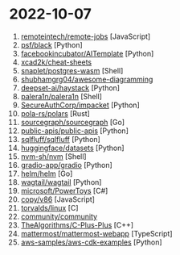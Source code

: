 # 2022-10-07

1. [remoteintech/remote-jobs](https://github.com/remoteintech/remote-jobs "A list of semi to fully remote-friendly companies (jobs) in tech.") [JavaScript]
2. [psf/black](https://github.com/psf/black "The uncompromising Python code formatter") [Python]
3. [facebookincubator/AITemplate](https://github.com/facebookincubator/AITemplate "AITemplate is a Python framework which renders neural network into high performance CUDA/HIP C++ code. Specialized for FP16 TensorCore (NVIDIA GPU) and MatrixCore (AMD GPU) inference.") [Python]
4. [xcad2k/cheat-sheets](https://github.com/xcad2k/cheat-sheets "This is my personal knowledge-base. Here you'll find code-snippets, technical documentation, and command reference for various tools, and technologies.") 
5. [snaplet/postgres-wasm](https://github.com/snaplet/postgres-wasm "A PostgresQL server running in your browser") [Shell]
6. [shubhamgrg04/awesome-diagramming](https://github.com/shubhamgrg04/awesome-diagramming "A curated collection of diagramming tools used by leading software engineering teams") 
7. [deepset-ai/haystack](https://github.com/deepset-ai/haystack "🔍 Haystack is an open source NLP framework that leverages pre-trained Transformer models. It enables developers to quickly implement production-ready semantic search, question answering, summarization and document ranking for a wide range of NLP applications.") [Python]
8. [palera1n/palera1n](https://github.com/palera1n/palera1n "iOS 15.0-15.3.1 tethered checkm8 jailbreak (rootless is 15.0-15.7 semi-tethered, no tweaks)") [Shell]
9. [SecureAuthCorp/impacket](https://github.com/SecureAuthCorp/impacket "Impacket is a collection of Python classes for working with network protocols.") [Python]
10. [pola-rs/polars](https://github.com/pola-rs/polars "Fast multi-threaded DataFrame library in Rust | Python | Node.js") [Rust]
11. [sourcegraph/sourcegraph](https://github.com/sourcegraph/sourcegraph "Universal code search (self-hosted)") [Go]
12. [public-apis/public-apis](https://github.com/public-apis/public-apis "A collective list of free APIs") [Python]
13. [sqlfluff/sqlfluff](https://github.com/sqlfluff/sqlfluff "A SQL linter and auto-formatter for Humans") [Python]
14. [huggingface/datasets](https://github.com/huggingface/datasets "🤗 The largest hub of ready-to-use datasets for ML models with fast, easy-to-use and efficient data manipulation tools") [Python]
15. [nvm-sh/nvm](https://github.com/nvm-sh/nvm "Node Version Manager - POSIX-compliant bash script to manage multiple active node.js versions") [Shell]
16. [gradio-app/gradio](https://github.com/gradio-app/gradio "Create UIs for your machine learning model in Python in 3 minutes") [Python]
17. [helm/helm](https://github.com/helm/helm "The Kubernetes Package Manager") [Go]
18. [wagtail/wagtail](https://github.com/wagtail/wagtail "A Django content management system focused on flexibility and user experience") [Python]
19. [microsoft/PowerToys](https://github.com/microsoft/PowerToys "Windows system utilities to maximize productivity") [C#]
20. [copy/v86](https://github.com/copy/v86 "x86 virtualization in your browser, recompiling x86 to wasm on the fly") [JavaScript]
21. [torvalds/linux](https://github.com/torvalds/linux "Linux kernel source tree") [C]
22. [community/community](https://github.com/community/community "Public feedback discussions for: GitHub Mobile, GitHub Discussions, GitHub Codespaces, GitHub Sponsors, GitHub Issues and more!") 
23. [TheAlgorithms/C-Plus-Plus](https://github.com/TheAlgorithms/C-Plus-Plus "Collection of various algorithms in mathematics, machine learning, computer science and physics implemented in C++ for educational purposes.") [C++]
24. [mattermost/mattermost-webapp](https://github.com/mattermost/mattermost-webapp "Webapp of Mattermost server: https://github.com/mattermost/mattermost-server") [TypeScript]
25. [aws-samples/aws-cdk-examples](https://github.com/aws-samples/aws-cdk-examples "Example projects using the AWS CDK") [Python]
